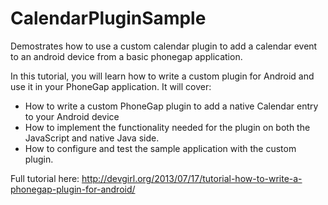 CalendarPluginSample
====================

Demostrates how to use a custom calendar plugin to add a calendar event to an android device from a basic phonegap application.

In this tutorial, you will learn how to write a custom plugin for Android and use it in your PhoneGap application. It will cover:

<ul>
<li>How to write a custom PhoneGap plugin to add a native Calendar entry to your Android device</li>
<li>How to implement the functionality needed for the plugin on both the JavaScript and native Java side.</li>
<li>How to configure and test the sample application with the custom plugin.</li>
</ul>

Full tutorial here: http://devgirl.org/2013/07/17/tutorial-how-to-write-a-phonegap-plugin-for-android/
